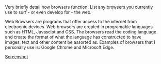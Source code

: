 Very briefly detail how browsers function. List any browsers you currently use to surf - or even develop for - the web.

Web Browsers are programs that offer access to the internet from  electrocnic devices. Web browsers are created in programable languages such as HTML, Javascipt and CSS. The browsers read the coding language and create the format of what the language has constructed to have images, text and other content be assorted as. Examples of browsers that I personally use is: Google Chrome and Microsoft Edge.


[Screenshot](./images/Screenshot04.png)
